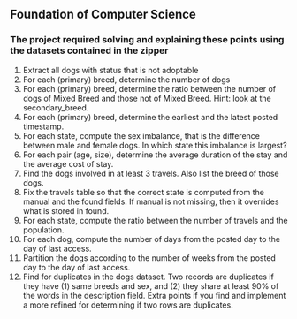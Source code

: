 ## Foundation of Computer Science
### The project required solving and explaining these points using the datasets contained in the zipper 
1. Extract all dogs with status that is not adoptable
2. For each (primary) breed, determine the number of dogs
3. For each (primary) breed, determine the ratio between the number of dogs of Mixed Breed and those not of Mixed Breed. Hint: look at the secondary_breed.
4. For each (primary) breed, determine the earliest and the latest posted timestamp.
5. For each state, compute the sex imbalance, that is the difference between male and female dogs. In which state this imbalance is largest?
6. For each pair (age, size), determine the average duration of the stay and the average cost of stay.
7. Find the dogs involved in at least 3 travels. Also list the breed of those dogs.
8. Fix the travels table so that the correct state is computed from the manual and the found fields. If manual is not missing, then it overrides what is stored in found.
9. For each state, compute the ratio between the number of travels and the population.
10. For each dog, compute the number of days from the posted day to the day of last access.
11. Partition the dogs according to the number of weeks from the posted day to the day of last access.
12. Find for duplicates in the dogs dataset. Two records are duplicates if they have (1) same breeds and sex, and (2) they share at least 90% of the words in the description field. Extra points if you find and implement a more refined for determining if two rows are duplicates.
